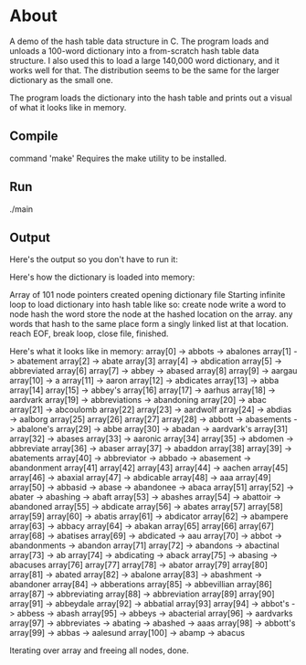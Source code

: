 # About
A demo of the hash table data structure in C. The program loads and unloads a 100-word dictionary into a from-scratch hash table data structure.
I also used this to load a large 140,000 word dictionary, and it works well for that. The distribution seems to be the same for the larger dictionary as the small one.

The program loads the dictionary into the hash table and prints out a visual of what it looks like in memory.

## Compile
command 'make'
Requires the make utility to be installed.

## Run
./main

## Output
Here's the output so you don't have to run it:

Here's how the dictionary is loaded into memory:

Array of 101 node pointers created
opening dictionary file
Starting infinite loop to load dictionary into hash table like so:
   create node   write a word to node   hash the word   store the node at the hashed location on the array.
   any words that hash to the same place form a singly linked list at that location.
   reach EOF, break loop, close file, finished.

Here's what it looks like in memory:
array[0] -> abbots -> abalones
array[1] -> abatement
array[2] -> abate
array[3]
array[4] -> abdication
array[5] -> abbreviated
array[6]
array[7] -> abbey -> abased
array[8]
array[9] -> aargau
array[10] -> a
array[11] -> aaron
array[12] -> abdicates
array[13] -> abba
array[14]
array[15] -> abbey's
array[16]
array[17] -> aarhus
array[18] -> aardvark
array[19] -> abbreviations -> abandoning
array[20] -> abac
array[21] -> abcoulomb
array[22]
array[23] -> aardwolf
array[24] -> abdias -> aalborg
array[25]
array[26]
array[27]
array[28] -> abbott -> abasements -> abalone's
array[29] -> abbe
array[30] -> abadan -> aardvark's
array[31]
array[32] -> abases
array[33] -> aaronic
array[34]
array[35] -> abdomen -> abbreviate
array[36] -> abaser
array[37] -> abaddon
array[38]
array[39] -> abatements
array[40] -> abbreviator -> abbado -> abasement -> abandonment
array[41]
array[42]
array[43]
array[44] -> aachen
array[45]
array[46] -> abaxial
array[47] -> abdicable
array[48] -> aaa
array[49]
array[50] -> abbasid -> abase -> abandonee -> abaca
array[51]
array[52] -> abater -> abashing -> abaft
array[53] -> abashes
array[54] -> abattoir -> abandoned
array[55] -> abdicate
array[56] -> abates
array[57]
array[58]
array[59]
array[60] -> abatis
array[61] -> abdicator
array[62] -> abampere
array[63] -> abbacy
array[64] -> abakan
array[65]
array[66]
array[67]
array[68] -> abatises
array[69] -> abdicated -> aau
array[70] -> abbot -> abandonments -> abandon
array[71]
array[72] -> abandons -> abactinal
array[73] -> ab
array[74] -> abdicating -> aback
array[75] -> abasing -> abacuses
array[76]
array[77]
array[78] -> abator
array[79]
array[80]
array[81] -> abated
array[82] -> abalone
array[83] -> abashment -> abandoner
array[84] -> abberations
array[85] -> abbevillian
array[86]
array[87] -> abbreviating
array[88] -> abbreviation
array[89]
array[90]
array[91] -> abbeydale
array[92] -> abbatial
array[93]
array[94] -> abbot's -> abbess -> abash
array[95] -> abbeys -> abacterial
array[96] -> aardvarks
array[97] -> abbreviates -> abating -> abashed -> aaas
array[98] -> abbott's
array[99] -> abbas -> aalesund
array[100] -> abamp -> abacus

Iterating over array and freeing all nodes, done.
